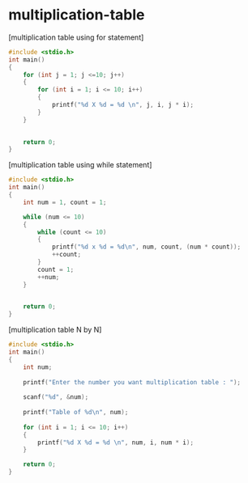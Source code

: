 # multiplication-table
[multiplication table using for statement]

``` C
#include <stdio.h>
int main()
{
	for (int j = 1; j <=10; j++)
	{
		for (int i = 1; i <= 10; i++)
		{
			printf("%d X %d = %d \n", j, i, j * i);
		}
	}
	

	return 0;
}
```
[multiplication table using while statement]
``` C
#include <stdio.h>
int main()
{
    int num = 1, count = 1;

    while (num <= 10)
    {
        while (count <= 10)
        {
            printf("%d x %d = %d\n", num, count, (num * count));
            ++count;
        }
        count = 1;
        ++num;
    }
    

    return 0;
}
```
[multiplication table N by N]

``` C
#include <stdio.h>
int main()
{
	int num;
	
	printf("Enter the number you want multiplication table : ");
	
	scanf("%d", &num);
	
	printf("Table of %d\n", num);
	
	for (int i = 1; i <= 10; i++)
	{
		printf("%d X %d = %d \n", num, i, num * i);
	}

	return 0;
}
```
